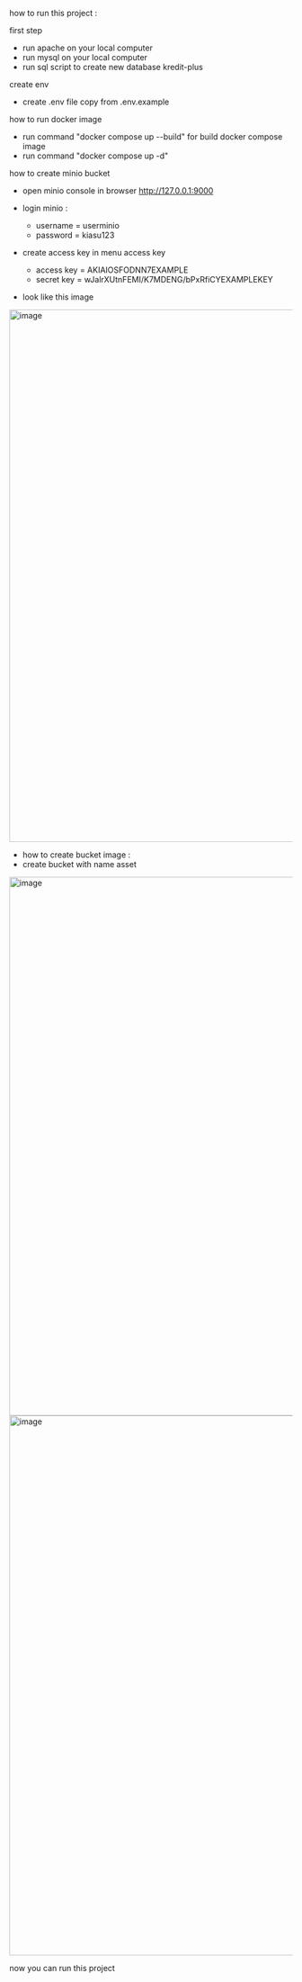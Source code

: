 how to run this project :

first step
 - run apache on your local computer
 - run mysql on your local computer
 - run sql script to create new database kredit-plus
 
create env
 - create .env file copy from .env.example
 
how to run docker image
 - run command "docker compose up --build" for build docker compose image
 - run command "docker compose up -d"
 
how to create minio bucket
 - open minio console in browser http://127.0.0.1:9000
 - login minio :
      - username = userminio
      - password = kiasu123

 - create access key in menu access key
      - access key = AKIAIOSFODNN7EXAMPLE
      - secret key = wJalrXUtnFEMI/K7MDENG/bPxRfiCYEXAMPLEKEY 
 - look like this image
<img width="947" alt="image" src="https://user-images.githubusercontent.com/61501287/229271238-3d526f9d-23cd-4668-b100-4ed2f33fa688.png">

- how to create bucket image :
 - create bucket with name asset
<img width="958" alt="image" src="https://user-images.githubusercontent.com/61501287/229271416-82982f74-8418-4d38-975e-968965f13793.png">
<img width="960" alt="image" src="https://user-images.githubusercontent.com/61501287/229271431-1d037a0f-ff2b-43dc-b873-4e1673aaf2b0.png">

now you can run this project

 
